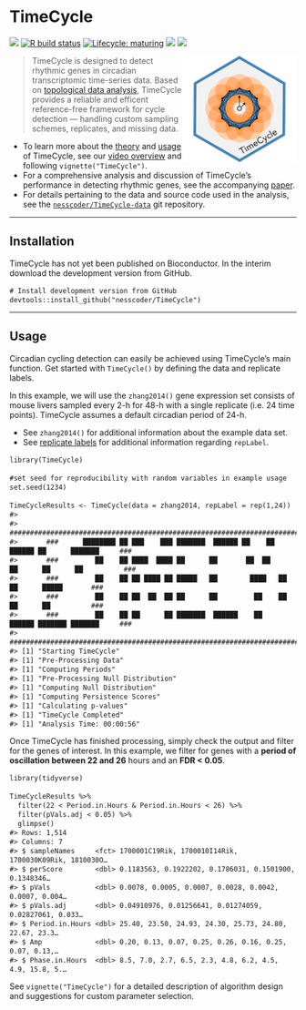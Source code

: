 
TimeCycle
=========

<!-- README.md is generated from README.Rmd. Please edit that file -->
<!-- badges: start -->

[![](https://img.shields.io/badge/doi-10.1101/2020.11.19.389981-yellow.svg)](https://doi.org/10.1101/2020.11.19.389981)
[![R build
status](https://github.com/nesscoder/TimeCycle/workflows/R-CMD-check/badge.svg)](https://github.com/nesscoder/TimeCycle/actions)
[![Lifecycle:
maturing](https://img.shields.io/badge/lifecycle-maturing-blue.svg)](https://www.tidyverse.org/lifecycle/#maturing)
[![](https://img.shields.io/badge/devel%20version-1.0.0-blue.svg)](https://github.com/nesscoder/TimeCycle)
[![](https://img.shields.io/github/languages/code-size/nesscoder/TimeCycle.svg)](https://github.com/nesscoder/TimeCycle)

<!-- badges: end -->
<!--
[![BioC status](http://www.bioconductor.org/shields/build/release/bioc/TimeCycle.svg)](https://bioconductor.org/checkResults/release/bioc-LATEST/TimeCycle)
Add Doi when published

https://doi.org/10.1101/2020.11.19.389981
-->

<img src="man/figures/logo.png" width="200" align="right"/>

> TimeCycle is designed to detect rhythmic genes in circadian
> transcriptomic time-series data. Based on [topological data
> analysis](https://nesscoder.github.io/TimeCycle/articles/TimeCycle.html#takens-theorem-1),
> TimeCycle provides a reliable and efficent reference-free framework
> for cycle detection — handling custom sampling schemes, replicates,
> and missing data.

-   To learn more about the
    [theory](https://nesscoder.github.io/TimeCycle/articles/TimeCycle.html#theory-1)
    and
    [usage](https://nesscoder.github.io/TimeCycle/articles/TimeCycle.html#usage-1)
    of TimeCycle, see our [video
    overview](https://nesscoder.github.io/TimeCycle/articles/TimeCycle.html#video-overview-1)
    and following `vignette("TimeCycle")`.
-   For a comprehensive analysis and discussion of TimeCycle’s
    performance in detecting rhythmic genes, see the accompanying
    [paper](https://doi.org/10.1101/2020.11.19.389981).
-   For details pertaining to the data and source code used in the
    analysis, see the
    [`nesscoder/TimeCycle-data`](https://github.com/nesscoder/TimeCycle-data)
    git repository.

------------------------------------------------------------------------

Installation
------------

TimeCycle has not yet been published on Bioconductor. In the interim
download the development version from GitHub.

<!--
```r
# Install release version from CRAN
install.packages("TimeCycle")

# Install development version from GitHub
devtools::install_github("nesscoder/TimeCycle")
```
-->

    # Install development version from GitHub
    devtools::install_github("nesscoder/TimeCycle")

------------------------------------------------------------------------

Usage
-----

Circadian cycling detection can easily be achieved using TimeCycle’s
main function. Get started with `TimeCycle()` by defining the data and
replicate labels.

In this example, we will use the `zhang2014()` gene expression set
consists of mouse livers sampled every 2-h for 48-h with a single
replicate (i.e. 24 time points). TimeCycle assumes a default circadian
period of 24-h.

-   See `zhang2014()` for additional information about the example data
    set.
-   See [replicate
    labels](https://nesscoder.github.io/TimeCycle/articles/TimeCycle.html#replicate-labels)
    for additional information regarding `repLabel`.

<!-- -->

    library(TimeCycle)

    #set seed for reproducibility with random variables in example usage
    set.seed(1234) 

    TimeCycleResults <- TimeCycle(data = zhang2014, repLabel = rep(1,24))
    #> 
    #>       ########################################################################################
    #>       ###      ████████ ██ ███    ███ ███████  ██████ ██    ██  ██████ ██      ███████     ###
    #>       ###         ██    ██ ████  ████ ██      ██       ██  ██  ██      ██      ██          ###
    #>       ###         ██    ██ ██ ████ ██ █████   ██        ████   ██      ██      █████       ###
    #>       ###         ██    ██ ██  ██  ██ ██      ██         ██    ██      ██      ██          ###
    #>       ###         ██    ██ ██      ██ ███████  ██████    ██     ██████ ███████ ███████     ###
    #>       ########################################################################################
    #> [1] "Starting TimeCycle"
    #> [1] "Pre-Processing Data"
    #> [1] "Computing Periods"
    #> [1] "Pre-Processing Null Distribution"
    #> [1] "Computing Null Distribution"
    #> [1] "Computing Persistence Scores"
    #> [1] "Calculating p-values"
    #> [1] "TimeCycle Completed"
    #> [1] "Analysis Time: 00:00:56"

Once TimeCycle has finished processing, simply check the output and
filter for the genes of interest. In this example, we filter for genes
with a **period of oscillation between 22 and 26** hours and an **FDR
&lt; 0.05**.

    library(tidyverse)

    TimeCycleResults %>%
      filter(22 < Period.in.Hours & Period.in.Hours < 26) %>%
      filter(pVals.adj < 0.05) %>%
      glimpse()
    #> Rows: 1,514
    #> Columns: 7
    #> $ sampleNames     <fct> 1700001C19Rik, 1700010I14Rik, 1700030K09Rik, 1810030O…
    #> $ perScore        <dbl> 0.1183563, 0.1922202, 0.1786031, 0.1501900, 0.1348346…
    #> $ pVals           <dbl> 0.0078, 0.0005, 0.0007, 0.0028, 0.0042, 0.0007, 0.004…
    #> $ pVals.adj       <dbl> 0.04910976, 0.01256641, 0.01274059, 0.02827061, 0.033…
    #> $ Period.in.Hours <dbl> 25.40, 23.50, 24.93, 24.30, 25.73, 24.80, 22.67, 23.3…
    #> $ Amp             <dbl> 0.20, 0.13, 0.07, 0.25, 0.26, 0.16, 0.25, 0.07, 0.13,…
    #> $ Phase.in.Hours  <dbl> 8.5, 7.0, 2.7, 6.5, 2.3, 4.8, 6.2, 4.5, 4.9, 15.8, 5.…

See `vignette("TimeCycle")` for a detailed description of algorithm
design and suggestions for custom parameter selection.
